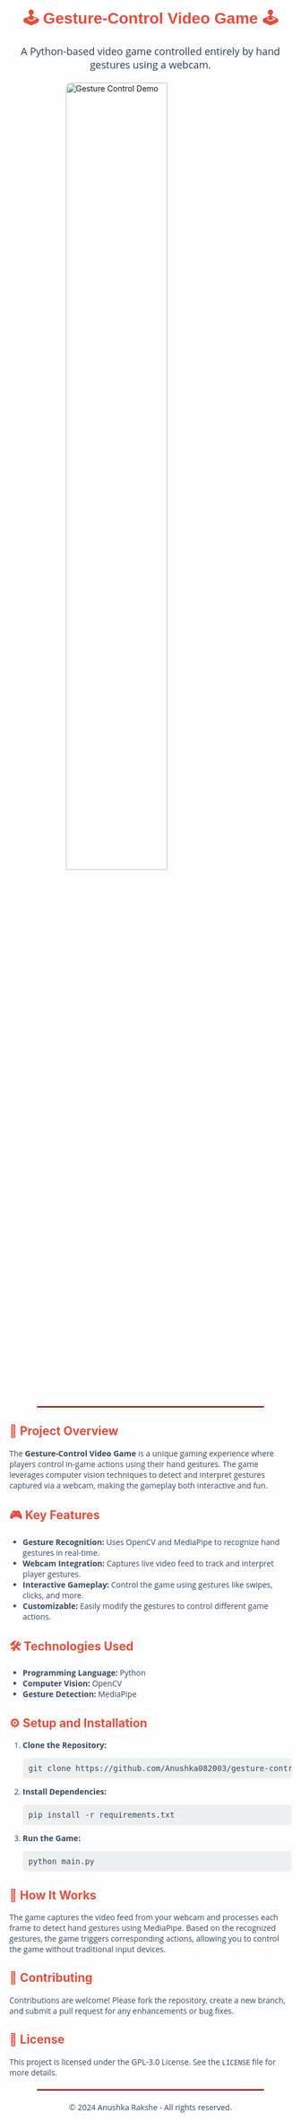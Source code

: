 <h1 style="text-align: center; font-family: Arial, sans-serif; color: #e74c3c;">🕹️ Gesture-Control Video Game 🕹️</h1>

<p style="text-align: center; font-family: 'Open Sans', sans-serif; color: #2c3e50; font-size: 18px;">
  A Python-based video game controlled entirely by hand gestures using a webcam.
</p>

<img src="img/main_py.gif" alt="Gesture Control Demo" style="display: block; margin: 20px auto; width: 60%; border-radius: 10px;">

<hr style="border: 1px solid #e74c3c; width: 80%; margin: 20px auto;">

<h2 style="color: #e74c3c;">🚀 Project Overview</h2>
<p style="font-family: 'Open Sans', sans-serif; color: #34495e;">
  The <strong>Gesture-Control Video Game</strong> is a unique gaming experience where players control in-game actions using their hand gestures. The game leverages computer vision techniques to detect and interpret gestures captured via a webcam, making the gameplay both interactive and fun.
</p>

<h2 style="color: #e74c3c;">🎮 Key Features</h2>
<ul style="font-family: 'Open Sans', sans-serif; color: #34495e;">
  <li><strong>Gesture Recognition:</strong> Uses OpenCV and MediaPipe to recognize hand gestures in real-time.</li>
  <li><strong>Webcam Integration:</strong> Captures live video feed to track and interpret player gestures.</li>
  <li><strong>Interactive Gameplay:</strong> Control the game using gestures like swipes, clicks, and more.</li>
  <li><strong>Customizable:</strong> Easily modify the gestures to control different game actions.</li>
</ul>

<h2 style="color: #e74c3c;">🛠️ Technologies Used</h2>
<ul style="font-family: 'Open Sans', sans-serif; color: #34495e;">
  <li><strong>Programming Language:</strong> Python</li>
  <li><strong>Computer Vision:</strong> OpenCV</li>
  <li><strong>Gesture Detection:</strong> MediaPipe</li>
</ul>

<h2 style="color: #e74c3c;">⚙️ Setup and Installation</h2>
<ol style="font-family: 'Open Sans', sans-serif; color: #34495e;">
  <li><strong>Clone the Repository:</strong>
    <pre style="background-color: #ecf0f1; padding: 10px; border-radius: 5px;">git clone https://github.com/Anushka082003/gesture-control-video-game.git</pre>
  </li>
  <li><strong>Install Dependencies:</strong>
    <pre style="background-color: #ecf0f1; padding: 10px; border-radius: 5px;">pip install -r requirements.txt</pre>
  </li>
  <li><strong>Run the Game:</strong>
    <pre style="background-color: #ecf0f1; padding: 10px; border-radius: 5px;">python main.py</pre>
  </li>
</ol>

<h2 style="color: #e74c3c;">📸 How It Works</h2>
<p style="font-family: 'Open Sans', sans-serif; color: #34495e;">
  The game captures the video feed from your webcam and processes each frame to detect hand gestures using MediaPipe. Based on the recognized gestures, the game triggers corresponding actions, allowing you to control the game without traditional input devices.
</p>

<h2 style="color: #e74c3c;">🤝 Contributing</h2>
<p style="font-family: 'Open Sans', sans-serif; color: #34495e;">
  Contributions are welcome! Please fork the repository, create a new branch, and submit a pull request for any enhancements or bug fixes.
</p>

<h2 style="color: #e74c3c;">📜 License</h2>
<p style="font-family: 'Open Sans', sans-serif; color: #34495e;">
  This project is licensed under the GPL-3.0 License. See the <code>LICENSE</code> file for more details.
</p>

<hr style="border: 1px solid #e74c3c; width: 80%; margin: 20px auto;">

<p style="text-align: center; font-family: 'Open Sans', sans-serif; color: #34495e; font-size: 14px;">
  © 2024 Anushka Rakshe - All rights reserved.
</p>

